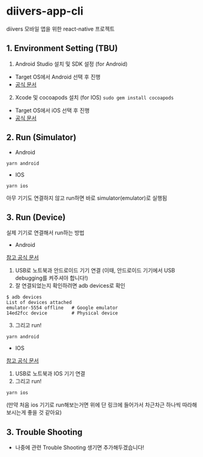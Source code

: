 # diivers-app-cli

diivers 모바일 앱을 위한 react-native 프로젝트

## 1. Environment Setting (TBU)

1. Android Studio 설치 및 SDK 설정 (for Android)

- Target OS에서 Android 선택 후 진행
- [공식 문서](https://reactnative.dev/docs/environment-setup#installing-dependencies)

2. Xcode 및 cocoapods 설치 (for IOS)
   `sudo gem install cocoapods`

- Target OS에서 iOS 선택 후 진행
- [공식 문서](https://reactnative.dev/docs/environment-setup#installing-dependencies)

## 2. Run (Simulator)

- Android

```
yarn android
```

- IOS

```
yarn ios
```

아무 기기도 연결하지 않고 run하면 바로 simulator(emulator)로 실행됨

## 3. Run (Device)

실제 기기로 연결해서 run하는 방법

- Android

[참고 공식 문서](https://reactnative.dev/docs/0.62/running-on-device#running-your-app-on-android-devices)

1. USB로 노트북과 안드로이드 기기 연결 (이때, 안드로이드 기기에서 USB debugging를 켜주셔야 합니다!)
2. 잘 연결되었는지 확인하려면 adb devices로 확인

```
$ adb devices
List of devices attached
emulator-5554 offline   # Google emulator
14ed2fcc device         # Physical device
```

3. 그리고 run!

```
yarn android
```

- IOS

[참고 공식 문서](https://reactnative.dev/docs/0.62/running-on-device#running-your-app-on-ios-devices)

1. USB로 노트북과 IOS 기기 연결
2. 그리고 run!

```
yarn ios
```

(만약 처음 ios 기기로 run해보는거면 위에 단 링크에 들어가서 차근차근 하나씩 따라해보시는게 좋을 것 같아요)

## 3. Trouble Shooting

- 나중에 관련 Trouble Shooting 생기면 추가해두겠습니다!
